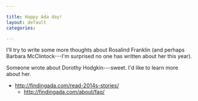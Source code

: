 ```yaml
---

title: Happy Ada day!
layout: default
categories: 

---
```


I'll try to write some more thoughts about Rosalind Franklin
(and perhaps Barbara McClintock---I'm surprised no one has written
about her this year).

Someone wrote about Dorothy Hodgkin---sweet.  I'd like to learn more
about her.

- http://findingada.com/read-2014s-stories/
  - http://findingada.com/about/faq/
